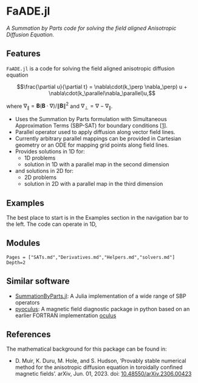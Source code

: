 # FaADE.jl

_A Summation by Parts code for solving the field aligned Anisotropic Diffusion Equation._ 


## Features

`FaADE.jl` is a code for solving the field aligned anisotropic diffusion equation

$$\frac{\partial u}{\partial t} = \nabla\cdot(k_\perp \nabla_\perp) u + \nabla\cdot(k_\parallel\nabla_\parallel)u,$$

where $\nabla_\parallel = \mathbf{B} (\mathbf{B}\cdot\nabla)/\|\mathbf{B}\|^2$ and $\nabla_\perp = \nabla-\nabla_\parallel$.

- Uses the Summation by Parts formulation with Simultaneous Approximation Terms (SBP-SAT) for boundary conditions [[1](https://doi.org/10.1007/s10915-011-9525-z)].
- Parallel operator used to apply diffusion along vector field lines.
- Currently arbitrary parallel mappings can be provided in Cartesian geometry or an ODE for mapping grid points along field lines.
- Provides solutions in 1D for:
    - 1D problems
    - solution in 1D with a parallel map in the second dimension
- and solutions in 2D for:
    - 2D problems
    - solution in 2D with a parallel map in the third dimension



## Examples

The best place to start is in the Examples section in the navigation bar to the left. The code can operate in 1D,

## Modules


```@contents
Pages = ["SATs.md","Derivatives.md","Helpers.md","solvers.md"]
Depth=2
```

## Similar software

- [SummationByParts.jl](https://github.com/ranocha/SummationByPartsOperators.jl): A Julia implementation of a wide range of SBP operators
- [pyoculus](https://github.com/zhisong/pyoculus): A magnetic field diagnostic package in python based on an earlier FORTRAN implementation [oculus](https://github.com/SRHudson/Oculus)




## References

The mathematical background for this package can be found in:
- D. Muir, K. Duru, M. Hole, and S. Hudson, ‘Provably stable numerical method for the anisotropic diffusion equation in toroidally confined magnetic fields’. arXiv, Jun. 01, 2023. doi: [10.48550/arXiv.2306.00423](http://arxiv.org/abs/2306.00423)




